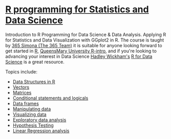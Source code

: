 # [R programming for Statistics and Data Science](https://www.udemy.com/course/r-programming-for-statistics-and-data-science/?couponCode=ST7MT41824)
Introduction to R Programming for Data Science & Data Analysis. Applying R for Statistics and Data Visualization with GGplot2 in R.
The course is taught by [365 Simona (The 365 Team)](https://www.udemy.com/user/simona-dobreva-2/) it is suitable for anyone looking forward to get started in [R](https://www.r-project.org/), [QueensMary University R-intro](http://research.sbcs.qmul.ac.uk/r.knell/intro_R_3rd_ed/), and if you're looking to advancing your interest in Data Science [Hadley Wickham's](https://hadley.nz/) [R for Data Science](https://r4ds.hadley.nz/) is a great resource.

Topics include:
- [Data Structures in R](https://github.com/Kmohamedalie/R_programming/tree/master/1.%20Building%20blocks%20of%20R)
- [Vectors](https://github.com/Kmohamedalie/R_programming/tree/master/2.%20Vectors%20and%20vector%20operations)
- [Matrices](https://github.com/Kmohamedalie/R_programming/tree/master/3.%20Matrices)
- [Conditional statements and logicals](https://github.com/Kmohamedalie/R_programming/tree/master/4.%20Control%20flow%20%26%20conditional)
- [Data frames](https://github.com/Kmohamedalie/R_programming/tree/master/5.%20DataFrames)
- [Manipulating data](https://github.com/Kmohamedalie/R_programming/tree/master/6.%20Manipulating%20data)
- [Visualizing data](https://github.com/Kmohamedalie/R_programming/tree/master/7.%20Visualizing%20data)
- [Exploratory data analysis](https://github.com/Kmohamedalie/R_programming/tree/master/8.%20Exploratory%20data%20analysis)
- [Hypothesis Testing]()
- [Linear Regression analysis]()
